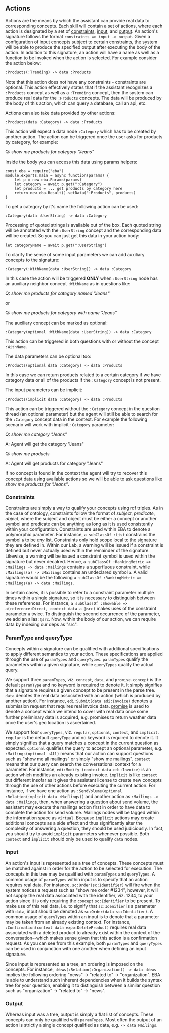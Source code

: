 ## Actions

Actions are the means by which the assistant can provide real data to corresponding concepts. Each skill will contain a set of actions, where each action is designated by a set of [constraints](#constraints), [input](#input), and [output](#output). An action's signature follows the format `constraints => input -> output`. Given a configuration of input concepts subject to certain constraints, the system will be able to produce the specified output after executing the body of the action. In addition to this signature, an action will have a name as well as a function to be invoked when the action is selected. For example consider the action below:

```
:Products(:Trending) -> data :Products
```

Note that this action does not have any constraints - constraints are optional. This action effectively states that if the assistant recognizes a `:Products` concept as well as a `:Trending` concept, then the system can produce real data for the `:Products` concepts. The data will be produced by the body of this action, which can query a database, call an api, etc.

Actions can also take data provided by other actions:

```
:Products(data :Category) -> data :Products
```

This action will expect a data node `:Category` which has to be created by another action. The action can be triggered once the user asks for products by category, for example:

Q: _show me products for category "Jeans"_

Inside the body you can access this data using params helpers:

```
const eba = require("eba")
module.exports.main = async function(params) {
	let p = new eba.Params(params)
	let category = await p.get(":Category")
	let products = ... get products by category here
	return new eba.Result().setData(":Products", products)
}
```

To get a category by it's name the following action can be used:

```
:Category(data :UserString) -> data :Category
```

Processing of quoted strings is available out of the box. Each quoted string will be annotated with the `:UserString` concept and the corresponding data will be created. So you can just get this data in your action body:

```
let categoryName = await p.get(":UserString")
```

To clarify the sense of some input parameters we can add auxiliary concepts to the signature:

```
:Category(:WithName(data :UserString)) -> data :Category
```

In this case the action will be triggered __ONLY__ when `:UserString` node has an auxiliary neighbor concept `:WithName` as in questions like:

Q: _show me products for category named "Jeans"_

or

Q: _show me products for category with name "Jeans"_

The auxiliary concept can be marked as optional:
```
:Category(optional :WithName(data :UserString)) -> data :Category
```

This action can be triggered in both questions with or without the concept `:WithName`.

The data parameters can be optional too:

```
:Products(optional data :Category) -> data :Products
```

In this case we can return products related to a certain category if we have category data or all of the products if the `:Category` concept is not present.

The input parameters can be implicit:

```
:Products(implicit data :Category) -> data :Products
```

This action can be triggered without the `:Category` concept in the question thread (an optional parameter) but the agent will still be able to search for the `:Category` concept data in the context. For example the following scenario will work with implicit `:Category` parameter:

Q: _show me category "Jeans"_

A: Agent will get the category "Jeans"

Q: _show me products_

A: Agent will get products for category "Jeans"

If no concept is found in the context the agent will try to recover this concept data using available actions so we will be able to ask questions like _show me products for "Jeans"_.

### Constraints

Constraints are simply a way to qualify your concepts using rdf triples. As in the case of ontology, constraints follow the format of *subject*, *predicate*, *object*, where the subject and object must be either a concept or another symbol and predicate can be anything as long as it is used consistently within your configuration. Constraints are used within EBA to denote a polymorphic parameter. For instance, `a subClassOf :List` constrains the symbol `a` to be *any* list. Constraints only hold scope local to the signature they are defined in. Within our Lab, a warning will be issued if a constraint is defined but never actually used within the remainder of the signature. Likewise, a warning will be issued a constraint symbol is used within the signature but never decalred. Hence, `a subClassOf :RankingMetric => :Mailings -> data :Mailings` contains a superfluous constraint, while `:Mailings(a) -> :Mailings` contains an undeclared symbol `a`. A valid signature would be the following `a subClassOf :RankingMetric => :Mailings(a) -> data :Mailings`.

In certain cases, it is possible to refer to a constraint parameter multiple times within a single signature, so it is necessary to distinguish between these references. For instance, `a subClassOf :Showable => a(reference:Direct, context data a @src)` makes uses of the constraint parameter `a` twice. To distinguish the second occurrence of the parameter, we add an alias: `@src`. Now, within the body of our action, we can require data by indexing our deps as "src".

### ParamType and queryType

Concepts within a signature can be qualified with additional specifications to apply different semantics to your action. These specifications are applied through the use of `paramTypes` and `queryTypes`. `paramTypes` qualify the parameters within a given signature, while `queryTypes` qualify the actual query. 

We support three `paramTypes`, viz. `concept`, `data`, and `promise`. `concept` is the default `paramType` and no keyword is required to denote it. It simply signifies that a signature requires a given concept to be present in the parse tree. `data` denotes the real data associated with an action (which is produced by another action). For instance, `edi:Submit(data edi:Invoice)` denotes a submission request that requires real invoice data. [promise](./Promises.md) is used to denote a concept which we intend to cover with real data once some further preliminary data is acquired, e.g. promises to return weather data once the user's geo location is ascertained.

We support four `queryTypes`, viz. `regular`, `optional`, `context`, and `implicit`. `regular` is the default `queryType` and no keyword is required to denote it. It simply signifies that a query matches a concept in the current question as expected. `optional` qualifies the query to accept an optional parameter, e.g. `:Mailings(optional :All)` means that our action can support questions such as "show me all mailings" or simply "show me mailings". `context` means that our query can search the conversational context for a parameter. For instance, `edi:Modify (context data edi:Invoice)` is an action which modifies an already existing invoice. `implicit` is like `context` but different insofar as it gives the assistant license to create new concepts through the use of other actions before executing the current action. For instance, if we have one action as `:SendVolume(optional :Relation(implicit data :Mailings))` and another action as `:Mailings -> data :Mailings`, then, when answering a question about send volume, the assistant may execute the mailings action first in order to have data to complete the action for send volume. Mailings nodes will be tagged within the information space as `virtual`. Because `implicit` actions may create additional concepts as a side effect and thus significantly alter the complexity of answering a question, they should be used judiciously. In fact, you should try to avoid `implicit` parameters whenever possible. Both `context` and `implicit` should only be used to qualify `data` nodes.

### Input

An action's input is represented as a tree of concepts. These concepts must be matched against in order for the action to be selected for execution. The concepts in this tree may be qualified with `paramTypes` and `queryTypes`. A common usage of `paramTypes` within input is to specify that an action requires real data. For instance, `sc:Order(sc:Identifier)` will fire when the system notices a request such as "show me order #1234", however, it will not supply the real data associated with the identifier, viz. 1234, to your action since it is only requiring the `concept` `sc:Identifier` to be present. To make use of this real data, i.e. to signify that `sc:Idenifier` is a parameter with `data`, input should be denoted as `sc:Order(data sc:Identifier)`. A common usage of `queryTypes` within an input is to denote that a parameter may be taken from an already existing context. For instance, `:Confirmation(context data expo:DeleteProduct)` requires real data associated with a deleted product to already exist within the context of the conversation--which makes sense given that this action is a confirmation request. As you can see from this example, both `paramTypes` and `queryTypes` can be used in conjunction with one another when defining an input signature.

Since input is represented as a tree, an ordering is imposed on the concepts. For instance, `:News(:Relation(:Organization)) -> data :News` implies the following ordering "news" -> "related to" -> "organization". EBA is able to understand such inherent dependencies when it builds the syntax tree for your question, enabling it to distinguish between a similar question such as "organization" -> "related to" -> "news".

### Output

Whereas input was a tree, output is simply a flat list of concepts. These concepts can only be qualified with `paramTypes`. Most often the output of an action is strictly a single concept qualified as data, e.g. `-> data Mailings`.
